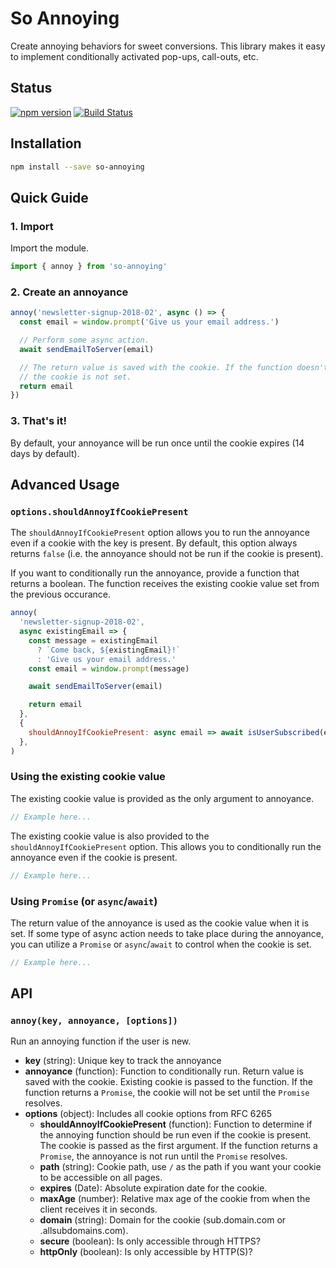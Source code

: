 # So Annoying

Create annoying behaviors for sweet conversions. This library makes it easy to
implement conditionally activated pop-ups, call-outs, etc.

## Status

[![npm version](https://badge.fury.io/js/so-annoying.svg)](http://badge.fury.io/js/so-annoying)
[![Build Status](https://secure.travis-ci.org/angeloashmore/so-annoying.svg?branch=master)](http://travis-ci.org/angeloashmore/so-annoying?branch=master)

## Installation

```sh
npm install --save so-annoying
```

## Quick Guide

### 1. Import

Import the module.

```js
import { annoy } from 'so-annoying'
```

### 2. Create an annoyance

```js
annoy('newsletter-signup-2018-02', async () => {
  const email = window.prompt('Give us your email address.')

  // Perform some async action.
  await sendEmailToServer(email)

  // The return value is saved with the cookie. If the function doesn't return,
  // the cookie is not set.
  return email
})
```

### 3. That's it!

By default, your annoyance will be run once until the cookie expires (14 days
by default).

## Advanced Usage

### `options.shouldAnnoyIfCookiePresent`

The `shouldAnnoyIfCookiePresent` option allows you to run the annoyance even if
a cookie with the key is present. By default, this option always returns
`false` (i.e. the annoyance should not be run if the cookie is present).

If you want to conditionally run the annoyance, provide a function that returns
a boolean. The function receives the existing cookie value set from the
previous occurance.

```js
annoy(
  'newsletter-signup-2018-02',
  async existingEmail => {
    const message = existingEmail
      ? `Come back, ${existingEmail}!`
      : 'Give us your email address.'
    const email = window.prompt(message)

    await sendEmailToServer(email)

    return email
  },
  {
    shouldAnnoyIfCookiePresent: async email => await isUserSubscribed(email),
  },
)
```

### Using the existing cookie value

The existing cookie value is provided as the only argument to annoyance.

```js
// Example here...
```

The existing cookie value is also provided to the `shouldAnnoyIfCookiePresent`
option. This allows you to conditionally run the annoyance even if the cookie
is present.

```js
// Example here...
```

### Using `Promise` (or `async`/`await`)

The return value of the annoyance is used as the cookie value when it is set.
If some type of async action needs to take place during the annoyance, you can
utilize a `Promise` or `async`/`await` to control when the cookie is set.

```js
// Example here...
```

## API

### `annoy(key, annoyance, [options])`

Run an annoying function if the user is new.

* **key** (string): Unique key to track the annoyance
* **annoyance** (function): Function to conditionally run. Return value
  is saved with the cookie. Existing cookie is passed to the function. If the
  function returns a `Promise`, the cookie will not be set until the `Promise`
  resolves.
* **options** (object): Includes all cookie options from RFC 6265
  * **shouldAnnoyIfCookiePresent** (function): Function to determine if the
    annoying function should be run even if the cookie is present. The cookie
    is passed as the first argument. If the function returns a `Promise`, the
    annoyance is not run until the `Promise` resolves.
  * **path** (string): Cookie path, use `/` as the path if you want your cookie
    to be accessible on all pages.
  * **expires** (Date): Absolute expiration date for the cookie.
  * **maxAge** (number): Relative max age of the cookie from when the client
    receives it in seconds.
  * **domain** (string): Domain for the cookie (sub.domain.com or
    .allsubdomains.com).
  * **secure** (boolean): Is only accessible through HTTPS?
  * **httpOnly** (boolean): Is only accessible by HTTP(S)?
